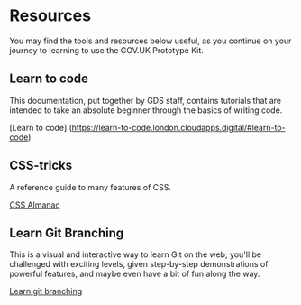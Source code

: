 # Resources

You may find the tools and resources below useful, as you continue on your journey to learning to use the GOV.UK Prototype Kit.

## Learn to code

This documentation, put together by GDS staff, contains tutorials that are intended to take an absolute beginner through the basics of writing code.

[Learn to code] (https://learn-to-code.london.cloudapps.digital/#learn-to-code)

## CSS-tricks

A reference guide to many features of CSS.

[CSS Almanac](https://css-tricks.com/almanac/)

## Learn Git Branching

This is a visual and interactive way to learn Git on the web; you'll be challenged with exciting levels, given step-by-step demonstrations of powerful features, and maybe even have a bit of fun along the way.

[Learn git branching](https://learngitbranching.js.org/)